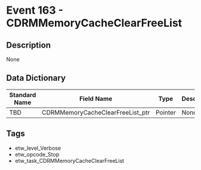 # Event 163 - CDRMMemoryCacheClearFreeList

## Description
None

## Data Dictionary
|Standard Name|Field Name|Type|Description|Sample Value|
|---|---|---|---|---|
|TBD|CDRMMemoryCacheClearFreeList_ptr|Pointer|None|`None`|

## Tags
* etw_level_Verbose
* etw_opcode_Stop
* etw_task_CDRMMemoryCacheClearFreeList